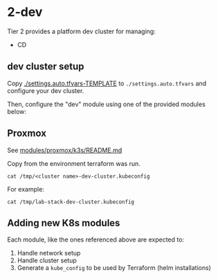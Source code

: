 2-dev
===============

Tier 2 provides a platform dev cluster for managing:
- CD

## dev cluster setup

Copy [./settings.auto.tfvars-TEMPLATE](./settings.auto.tfvars-TEMPLATE) to `./settings.auto.tfvars` and 
configure your dev cluster.

Then, configure the "dev" module using one of the provided modules below:


## Proxmox

See [modules/proxmox/k3s/README.md](../modules/proxmox/k3s/README.md)

Copy from the environment terraform was run.

    cat /tmp/<cluster name>-dev-cluster.kubeconfig 

For example:

    cat /tmp/lab-stack-dev-cluster.kubeconfig 

## Adding new K8s modules

Each module, like the ones referenced above are expected to:
1. Handle network setup
2. Handle cluster setup
3. Generate a `kube_config` to be used by Terraform (helm installations)
